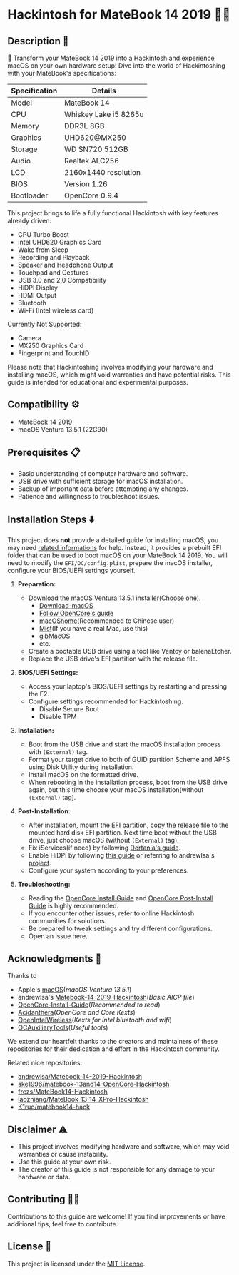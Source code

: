 # Hackintosh for MateBook 14 2019 👨‍💻

## Description 📄

🚀 Transform your MateBook 14 2019 into a Hackintosh and experience macOS on your own hardware setup! Dive into the world of Hackintoshing with your MateBook's specifications:

| Specification     | Details               |
|-------------------|-----------------------|
| Model             | MateBook 14           |
| CPU               | Whiskey Lake i5 8265u |
| Memory            | DDR3L 8GB             |
| Graphics          | UHD620@MX250          |
| Storage           | WD SN720 512GB        |
| Audio             | Realtek ALC256        |
| LCD               | 2160x1440 resolution  |
| BIOS              | Version 1.26          |
| Bootloader        | OpenCore 0.9.4        |

This project brings to life a fully functional Hackintosh with key features already driven:

- CPU Turbo Boost
- intel UHD620 Graphics Card
- Wake from Sleep
- Recording and Playback
- Speaker and Headphone Output
- Touchpad and Gestures
- USB 3.0 and 2.0 Compatibility
- HiDPI Display
- HDMI Output
- Bluetooth
- Wi-Fi (Intel wireless card)

Currently Not Supported:

- Camera
- MX250 Graphics Card
- Fingerprint and TouchID

Please note that Hackintoshing involves modifying your hardware and installing macOS, which might void warranties and have potential risks. This guide is intended for educational and experimental purposes.

## Compatibility ⚙️

- MateBook 14 2019
- macOS Ventura 13.5.1 (22G90)

## Prerequisites 📋

- Basic understanding of computer hardware and software.
- USB drive with sufficient storage for macOS installation.
- Backup of important data before attempting any changes.
- Patience and willingness to troubleshoot issues.

## Installation Steps ⬇️

This project does **not** provide a detailed guide for installing macOS, you may need [related informations](#acknowledgments-👏) for help. Instead, it provides a prebuilt EFI folder that can be used to boot macOS on your MateBook 14 2019. You will need to modify the `EFI/OC/config.plist`, prepare the macOS installer, configure your BIOS/UEFI settings yourself.

1. **Preparation:**
   - Download the macOS Ventura 13.5.1 installer(Choose one).
      - [Download-macOS](https://github.com/Comp-Labs/Download-macOS)
      - [Follow OpenCore's guide](https://dortania.github.io/OpenCore-Install-Guide/installer-guide/)
      - [macOShome](https://macoshome.com/hackintosh/uefistart/17045.html)(Recommended to Chinese user)
      - [Mist](https://github.com/ninxsoft/Mist)(If you have a real Mac, use this)
      - [gibMacOS](https://github.com/corpnewt/gibMacOS)
      - etc.
   - Create a bootable USB drive using a tool like Ventoy or balenaEtcher.
   - Replace the USB drive's EFI partition with the release file.

2. **BIOS/UEFI Settings:**
   - Access your laptop's BIOS/UEFI settings by restarting and pressing the F2.
   - Configure settings recommended for Hackintoshing.
     - Disable Secure Boot
     - Disable TPM

3. **Installation:**
   - Boot from the USB drive and start the macOS installation process with `(External)` tag.
   - Format your target drive to both of GUID partition Scheme and APFS using Disk Utility during installation.
   - Install macOS on the formatted drive.
   - When rebooting in the installation process, boot from the USB drive again, but this time choose your macOS installation(without `(External)` tag).

4. **Post-Installation:**
   - After installation, mount the EFI partition, copy the release file to the mounted hard disk EFI partition. Next time boot without the USB drive, just choose macOS (without `(External)` tag).
   - Fix iServices(if need) by following [Dortania's guide](https://dortania.github.io/OpenCore-Post-Install/universal/iservices.html).
   - Enable HiDPI by following [this guide](https://github.com/bbhardin/A-Guide-to-MacOS-Scaled-Resolutions) or referring to andrewlsa's [project](https://github.com/andrewlsa/Matebook-14-2019-Hackintosh).
   - Configure your system according to your preferences.

5. **Troubleshooting:**
   - Reading the [OpenCore Install Guide](https://dortania.github.io/OpenCore-Install-Guide/) and [OpenCore Post-Install Guide](https://dortania.github.io/OpenCore-Post-Install/) is highly recommended.
   - If you encounter other issues, refer to online Hackintosh communities for solutions.
   - Be prepared to tweak settings and try different configurations.
   - Open an issue here.

## Acknowledgments 👏

Thanks to
- Apple's [macOS](https://www.apple.com/macos/)(*macOS Ventura 13.5.1*)
- andrewlsa's [Matebook-14-2019-Hackintosh](https://github.com/andrewlsa/Matebook-14-2019-Hackintosh)(*Basic AICP file*)
- [OpenCore-Install-Guide](https://github.com/dortania/OpenCore-Install-Guide)(*Recommended to read*)
- [Acidanthera](https://github.com/acidanthera)(*OpenCore and Core Kexts*)
- [OpenIntelWireless](https://github.com/OpenIntelWireless)(*Kexts for Intel bluetooth and wifi*)
- [OCAuxiliaryTools](https://github.com/ic005k/OCAuxiliaryTools)(*Useful tools*)

We extend our heartfelt thanks to the creators and maintainers of these repositories for their dedication and effort in the Hackintosh community.

Related nice repositories:
- [andrewlsa/Matebook-14-2019-Hackintosh](https://github.com/andrewlsa/Matebook-14-2019-Hackintosh)
- [ske1996/matebook-13and14-OpenCore-Hackintosh](https://github.com/ske1996/matebook-13and14-OpenCore-Hackintosh)
- [frezs/MateBook14-Hackintosh](https://github.com/frezs/MateBook14-Hackintosh)
- [laozhiang/MateBook_13_14_XPro-Hackintosh](https://github.com/laozhiang/MateBook_13_14_XPro-Hackintosh)
- [K1ruo/matebook14-hack](https://github.com/K1ruo/matebook14-hack)

## Disclaimer ⚠️

- This project involves modifying hardware and software, which may void warranties or cause instability.
- Use this guide at your own risk.
- The creator of this guide is not responsible for any damage to your hardware or data.

## Contributing 🙋‍♂️

Contributions to this guide are welcome! If you find improvements or have additional tips, feel free to contribute.

## License 📜

This project is licensed under the [MIT License](LICENSE).
